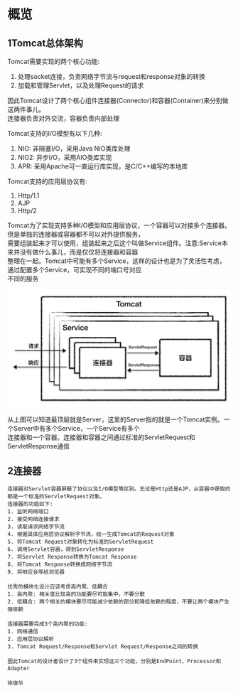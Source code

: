 # 概览

## 1Tomcat总体架构

Tomcat需要实现的两个核心功能:

1. 处理socket连接，负责网络字节流与request和response对象的转换
2. 加载和管理Servlet，以及处理Request的请求

因此Tomcat设计了两个核心组件连接器(Connector)和容器(Container)来分别做这两件事儿。  
连接器负责对外交流，容器负责内部处理

Tomcat支持的I/O模型有以下几种:

1. NIO: 非阻塞I/O，采用Java NIO类库处理
2. NIO2: 异步I/O，采用AIO类库实现
3. APR: 采用Apache可一直运行库实现，是C/C++编写的本地库

Tomcat支持的应用层协议有:  

1. Http/1.1
2. AJP
3. Http/2

Tomcat为了实现支持多种I/O模型和应用层协议，一个容器可以对接多个连接器。但是单独的连接器或容器都不可以对外提供服务，  
需要组装起来才可以使用，组装起来之后这个叫做Service组件。注意:Service本来并没有做什么事儿，而是仅仅将连接器和容器  
整理在一起。Tomcat中可能有多个Service，这样的设计也是为了灵活性考虑，通过配置多个Service，可实现不同的端口号对应  
不同的服务

![Service](img/2Service.jpeg)

从上图可以知道最顶层就是Server，这里的Server指的就是一个Tomcat实例。一个Server中有多个Service，一个Service有多个  
连接器和一个容器。连接器和容器之间通过标准的ServletRequest和ServletResponse通信

## 2连接器

```
连接器对Servlet容器屏蔽了协议以及I/O模型等区别。无论是Http还是AJP，从容器中获取的都是一个标准的ServletRequest对象。
连接器的功能如下:
1. 监听网络端口
2. 接受网络连接请求
3. 读取请求网络字节流
4. 根据具体应用层协议解析字节流，统一生成Tomcat的Request对象
5. 将Tomcat Request对象转化为标准的ServletRequest
6. 调用Servlet容器，得到ServletResponse
7. 将Servlet Response转换为Tomcat Response
8. 将Tomcat Response转换成网络字节流
9. 将响应会写给浏览器

优秀的模块化设计应该考虑高内聚、低耦合
1. 高内聚: 相关度比较高的功能要尽可能集中，不要分散
2. 低耦合: 两个相关的模块要尽可能减少依赖的部分和降低依赖的程度，不要让两个模块产生强依赖

连接器需要完成3个高内聚的功能:
1. 网络通信
2. 应用层协议解析
3. Tomcat Request/Response和Servlet Request/Response之间的转换

因此Tomcat的设计者设计了3个组件来实现这三个功能，分别是EndPoint、Processor和Adapter

徐俊华

```